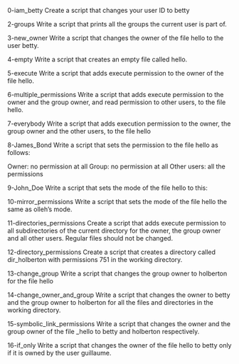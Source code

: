 0-iam_betty
Create a script that changes your user ID to betty

2-groups
Write a script that prints all the groups the current user is part of.

3-new_owner
Write a script that changes the owner of the file hello to the user betty.

4-empty
Write a script that creates an empty file called hello.

5-execute
Write a script that adds execute permission to the owner of the file hello.

6-multiple_permissions
Write a script that adds execute permission to the owner and the group owner, and read permission to other users, to the file hello.

7-everybody
Write a script that adds execution permission to the owner, the group owner and the other users, to the file hello

8-James_Bond
Write a script that sets the permission to the file hello as follows:

Owner: no permission at all
Group: no permission at all
Other users: all the permissions

9-John_Doe
Write a script that sets the mode of the file hello to this:

10-mirror_permissions
Write a script that sets the mode of the file hello the same as olleh’s mode.

11-directories_permissions
Create a script that adds execute permission to all subdirectories of the current directory for the owner, the group owner and all other users. Regular files should not be changed.

12-directory_permissions
Create a script that creates a directory called dir_holberton with permissions 751 in the working directory.

13-change_group
Write a script that changes the group owner to holberton for the file hello

14-change_owner_and_group
Write a script that changes the owner to betty and the group owner to holberton for all the files and directories in the working directory.

15-symbolic_link_permissions
Write a script that changes the owner and the group owner of the file _hello to betty and holberton respectively.

16-if_only
Write a script that changes the owner of the file hello to betty only if it is owned by the user guillaume.